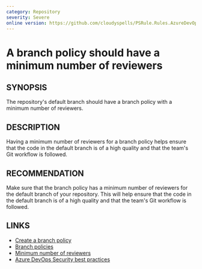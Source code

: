 ```yaml
---
category: Repository
severity: Severe
online version: https://github.com/cloudyspells/PSRule.Rules.AzureDevOps/blob/main/src/PSRule.Rules.AzureDevOps/en-US/AzureDevOps.Repos.BranchPolicyMinimumReviewers.md
---
```


# A branch policy should have a minimum number of reviewers

## SYNOPSIS

The repository's default branch should have a branch policy with a minimum
number of reviewers.

## DESCRIPTION

Having a minimum number of reviewers for a branch policy helps ensure that the
code in the default branch is of a high quality and that the team's Git
workflow is followed. 

## RECOMMENDATION

Make sure that the branch policy has a minimum number of reviewers for the
default branch of your repository. This will help ensure that the code in the
default branch is of a high quality and that the team's Git workflow is
followed.

## LINKS

- [Create a branch policy](https://docs.microsoft.com/en-us/azure/devops/repos/git/branch-policies?view=azure-devops)
- [Branch policies](https://docs.microsoft.com/en-us/azure/devops/repos/git/branch-policies-overview?view=azure-devops)
- [Minimum number of reviewers](https://docs.microsoft.com/en-us/azure/devops/repos/git/branch-policies-overview?view=azure-devops#minimum-number-of-reviewers)
- [Azure DevOps Security best practices](https://docs.microsoft.com/en-us/azure/devops/user-guide/security-best-practices?view=azure-devops#repositories-and-branches)
